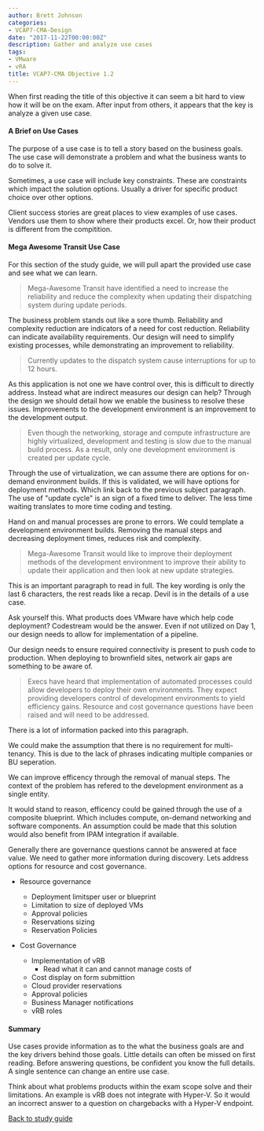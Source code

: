 ```yaml
---
author: Brett Johnson
categories:
- VCAP7-CMA-Design
date: "2017-11-22T00:00:00Z"
description: Gather and analyze use cases
tags:
- VMware
- vRA
title: VCAP7-CMA Objective 1.2
---
```



When first reading the title of this objective it can seem a bit hard to view how it will be on the exam. After input from others, it appears that the key is analyze a given use case.

#### A Brief on Use Cases

The purpose of a use case is to tell a story based on the business goals. The use case will demonstrate a problem and what the business wants to do to solve it.

Sometimes, a use case will include key constraints. These are constraints which impact the solution options. Usually a driver for specific product choice over other options.

Client success stories are great places to view examples of use cases. Vendors use them to show where their products excel. Or, how their product is different from the compitition.

#### Mega Awesome Transit Use Case

For this section of the study guide, we will pull apart the provided use case and see what we can learn.

> Mega-Awesome Transit have identified a need to increase the reliability and reduce the complexity when updating their dispatching system during update periods.

The business problem stands out like a sore thumb. Reliability and complexity reduction are indicators of a need for cost reduction. Reliability can indicate availability requirements. Our design will need to simplify existing processes, while demonstrating an improvement to reliability.

> Currently updates to the dispatch system cause interruptions for up to 12 hours.

As this application is not one we have control over, this is difficult to directly address. Instead what are indirect measures our design can help? Through the design we should detail how we enable the business to resolve these issues. Improvements to the development environment is an improvement to the development output.

> Even though the networking, storage and compute infrastructure are highly virtualized, development and testing is slow due to the manual build process. As a result, only one development environment is created per update cycle.

Through the use of virtualization, we can assume there are options for on-demand environment builds. If this is validated, we will have options for deployment methods. Which link back to the previous subject paragraph. The use of "update cycle" is an sign of a fixed time to deliver. The less time waiting translates to more time coding and testing.

Hand on and manual processes are prone to errors. We could template a development environment builds. Removing the manual steps and decreasing deployment times, reduces risk and complexity.

> Mega-Awesome Transit would like to improve their deployment methods of the development environment to improve their ability to update their application and then look at new update strategies.

This is an important paragraph to read in full. The key wording is only the last 6 characters, the rest reads like a recap. Devil is in the details of a use case.

Ask yourself this. What products does VMware have which help code deployment? Codestream would be the answer. Even if not utilized on Day 1, our design needs to allow for implementation of a pipeline.

Our design needs to ensure required connectivity is present to push code to production. When deploying to brownfield sites, network air gaps are something to be aware of.


> Execs have heard that implementation of automated processes could allow developers to deploy their own environments. They expect providing developers control of development environments to yield efficiency gains. Resource and cost governance questions have been raised and will need to be addressed.

There is a lot of information packed into this paragraph.

We could make the assumption that there is no requirement for multi-tenancy. This is due to the lack of phrases indicating multiple companies or BU seperation.

We can improve efficency through the removal of manual steps. The context of the problem has refered to the development environment as a single entity.

It would stand to reason, efficency could be gained through the use of a composite blueprint. Which includes compute, on-demand networking and software components. An assumption could be made that this solution would also benefit from IPAM integration if available.

Generally there are governance questions cannot be answered at face value. We need to gather more information during discovery. Lets address options for resource and cost governance.

- Resource governance
    - Deployment limitsper user or blueprint
    - Limitation to size of deployed VMs
    - Approval policies
    - Reservations sizing
    - Reservation Policies


- Cost Governance 
    - Implementation of vRB 
        - Read what it can and cannot manage costs of
    - Cost display on form submittion
    - Cloud provider reservations
    - Approval policies
    - Business Manager notifications
    - vRB roles

#### Summary

Use cases provide information as to the what the business goals are and the key drivers behind those goals. Little details can often be missed on first reading. Before answering questions, be confident you know the full details. A single sentence can change an entire use case.

Think about what problems products within the exam scope solve and their limitations. An example is vRB does not integrate with Hyper-V. So it would an incorrect answer to a question on chargebacks with a Hyper-V endpoint.

<a class="item" href="/VCAP7-CMA-Design">Back to study guide</a> 